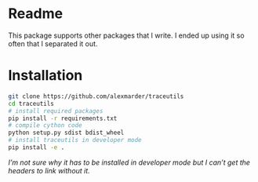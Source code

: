 # Readme
This package supports other packages that I write. I ended up using it so often that I separated it out.

# Installation
```bash
git clone https://github.com/alexmarder/traceutils
cd traceutils
# install required packages
pip install -r requirements.txt
# compile cython code
python setup.py sdist bdist_wheel
# install traceutils in developer mode
pip install -e .
```
_I’m not sure why it has to be installed in developer mode but I can’t get the headers to link without it._
